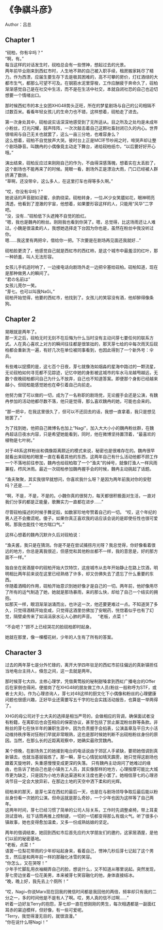 # 《争祺斗彦》

Author：吕总

## Chapter 1
“砚柏，你有伞吗？”  
“啊，有。”  
每当这样的对话发生时，砚柏总会有一些愣神，想起过去的光景。  
两年前毕业刚来到西虹市时，人生地不熟的自己被入职手续，租房搬家耗尽了精力。作为西漂，应届生要生存下去是极其困难的，高不可攀的房价，灯红酒绿的大都市生气，都那么可望不可及。在钢筋水泥里穿梭，工作应酬疲于奔命久了，砚柏渐渐感觉自己是在社交中生活，而不是在生活中社交，本就自闭社恐的自己也迫切想要一个情绪出口。

那时候西虹市的本土女团XHG48势头正旺，所在的梦星剧场与自己的公司相隔不过数百米。看看年轻女孩儿的生命力也不错，这样想着，砚柏走了进去。

第一次身处其中，砚柏说实话深深地感受到了无所适从。目之所及之处均是未成年小粉丝，灯光闪耀，鼓声阵阵，一次次敲击着自己这颗社畜封闭已久的内心。世界很喧闹与自己无关也就罢了，这么一亩三分地，也难容身么？  
这么想着，砚柏不自觉放声大哭。彼时台上正是MC环节吵闹之时，啼哭声却让整个剧场静音。叫魏冉的小偶像竟主动走下舞台，递给砚柏纸巾，“以后要好好开心哦。”  

演出结束，砚柏反应过来刚刚自己的作为，不由得深感落魄，想着实在太丢脸了，这个剧场也不能再来了的时候。晃眼一看，剧场外正是漂泊大雨，门口已经被人群挤满了数排。  
“草啊，还没带伞，这么多人，在这里打车也得等多久啊。”  

“哎，你没有伞吗？”  
她说话的声音甜如浸蜜，余韵绕梁。砚柏转身，一位JK少女笑靥如花，眼神明亮清透，他看到了澄澈的宇宙，他想着，如果要形容这样的人，只能用“风华”二字吧。  
“没，没有…”砚柏低下头遮掩不自觉的脸红。  
“嗯，我也是魏冉的粉丝。刚刚我也看到你哭了。嗯，总觉得，比这场雨还让人难过。小魏是很温柔的人，我想她选择走下台因为你也是，虽然在粉丝中我没听过你。  
嗯……我这里有两把伞，借给你一把。下次要是在剧场再见面还我就好…”  

砚柏脸更烫了，他感觉自己就是西虹市的西红柿，是这个城市中最羞涩的红叶，那一种娇羞，叫人无法形容。    
 
女孩儿手机适时响了，一边接电话向剧场外走一边把伞塞给砚柏。砚柏知道，现在是那种做男人的瞬间了。    
“君の名前は”  
女孩儿莞尔一笑。  
“芽七。也可以叫我NaGi。”  
砚柏开始觉得，他要的西虹市，他找到了。女孩儿的笑容没有酒，他却醉得像条狗。  

## Chapter 2
晃眼就是两年了。  
那一天之后，砚柏无时无刻不在后悔为什么当时没有主动问芽七要任何的联系方式。人在真心喜欢上对方的瞬间往往都是很笨拙的，那天芽七给的伞每次雨天后砚柏都会重新洗一遍，有好几次在单位被同事看到，也因此得到了一个新外号：伞兵。

有些难以捉摸的是，这七百个日夜，芽七就像浩如烟淼的星海中路过的一颗流星，无论砚柏如何寻觅都不见踪迹，记忆中她的身影被这城市的车水马龙越甩越远，无数个夜晚砚柏都问自己为什么不放弃，自己也不知道答案。即便那个身影已经越来越小，但砚柏能感觉她也在牵引着自己向前走。

他努力做了可以做的一切，成为了一名称职的剧场党，无论握手会还是公演，有魏冉参加的活动他都尽数不落，他只是觉得，那么喜欢魏冉的她，可能也会来的。

“那一把伞，在我这里很久了，但可以不还回去的话，我想一直拿着，我只是想见她罢了。”

为了找到她，他把自己微博名也加上“Nagi”，加入大大小小的魏冉粉丝群，在魏冉超话日夜水内容，只是希望她能看到，同时，他在微博坚持置顶着，“最喜欢的植物是七叶树。”

对于48系这样粉丝和偶像距离颇近的模式来说，秘密也是很难存在的。魏冉很早就看出来砚柏的眼里一直在看着其他的东西，这两年自己有什么活动他都不顾工作一个不落地前往参加，魏冉也给砚柏取了一个“渔夫”的绰号，就像打渔人一样风雨兼程，栉风沐雨。最近一次砚柏参加魏冉握手会的时候，魏冉主动挑起了话题。

“渔夫聚聚，其实我很早就想问，你喜欢我什么呀？是因为两年前我对你的安慰吗？还是......”

“啊，不是，不是，不是的。小魏你真的很努力，每天都很积极面对生活，一直对我们分享的都是正能量，歌舞实力一直都在进步......”

尽管砚柏描述的时候手舞足蹈，如数家珍地夸赞着自己的一切。
“哎，这个年纪的男人还不会撒谎呢。傻子。如果你真正喜欢我的话应该会说的是即使任性也很可爱啊。那我也能找个地方喘口气。”

这样心想着的魏冉沉默许久后对砚柏说：

“渔夫酱，我只是在猜测。你是不是在尝试捕捞月光呀？我总觉得，你好像看着很远的地方，你总是离我很近，但感觉和其他粉丝都不一样，我的意思是，好的那方面不一样。”

独自坐在居酒屋中的砚柏开始大饮特饮，这座城市从去年开始静止在路上饮酒，明明相比两年前来说在这里已经熟络了许多，却又仿佛失去了遗忘了什么重要的东西。  
伴随着酒精的作用，砚柏开始意识到她好像才是自己的一切。两年前，他好像用尽了所有的运气制造了她，她就是那场暴雨，来的那么快，却给了自己一个结实的拥抱。  
如那天一样，眼泪渐渐汹涌而出，也许这一次，他还要更难过一点。不知道哭了多久，只觉得酒精开始变咸，只觉得这酒里仿佛加了安眠药，恍惚着似乎也有了幻觉，隔壁桌传来了如涓涓泉水沁人心肺的声音。
 
“老板，点菜！”

“不会吧？”顾不上已经哭花的脸砚柏即时起身。

她就在那里，像一棵樱花树，少年的人生有了所有的答案。

## Character 3

过去的两年芽七是分外忙碌的，离开大学四年驻足的西虹市前往偏远的真新镇担任当地电台主持人，倏忽之间，这一去就是两年。

那时候芽七大四，主修心理学，凭借黄莺般的秘制甜嗓拿到西虹广播电台的Offer后在家倒也得闲，便接岗了在XHG48的朋友做工作人员(粉丝一般称呼为STF，或者士大夫)。作为心理咨询人，芽七对48这样的厨文化下小偶像和粉丝的心理健康问题也很感兴趣，正好毕业还需要写五千字的社会实践活动报告，也算是一举两得了。

XHG的母公司对于士大夫的选择是相当严苛的，会做相应的背调，确保面试者没有粉籍，在离职后也会签相应的保密协议，甚至包括了禁止厮混粉丝群等条款。非粉丝的芽七在快半年的兼职生涯中，因为负责握手会掐表，公演盖章及平日大小活动维持秩序等对狂粉们早就非常眼熟，这也是那时候她判断不出砚柏粉丝身份的原因。当然，在那么长的近距离观察中，她确实最欣赏魏冉。

某个傍晚，在剧场务工的她接到电台的电话说由于郊区人手紧缺，要把她借调到真新镇去，也就当基层锻炼了。那一瞬，芽七心情犹如晴天霹雳，她只觉得这剧场也跟着天旋地转，失重感慢慢变成更深的失落。
只有魏冉主动询问了她难过的缘由，也告诉了她自己也是小镇务工人员，其实像那样的地方，心理按摩可能比大城市更为缺乏，只是因为小地方表达渠道和关注度也更小罢了。她相信芽七的心理咨询节目一定会大放异彩，在那边土地的天空中洒下柔和的光辉。

砚柏来的那天，是芽七呆在西虹的最后一天，也是在与剧场领导争取后最后能以粉丝身份看一次她的公演。但命运就是那么奇妙，一个少年也因为这样等了自己两年。  
这两年时间，芽七已经习惯了简单的公司人际关系，工作时先调整桌椅，带上耳麦测试音响，拉下话筒再推上控制键，一切的一切都变得那么有烟火气。听了很多小镇故事，她也变得愈加温柔，又多一份成熟姑娘的坚定。

两年的借调结束，她回到西虹市后首先应约大学朋友们的邀约，这家居酒屋，是他们以前的秘密基地。  
“老板，点菜！”  
语罢一位梨花带雨的少年却站起身来，看着自己，愣神几秒后芽七记起了这个男生，然后是和两年前一样的那融化冰雪的笑容。  
“你怎么，又在哭呀！”  
少年手忙脚乱用衣袖糊弄自己的脸，想说什么，又不知道从哪里说起。突然发现，芽七旁边坐着一位花美男，本来被芽七笑容融化的他，身体直接结冰。  
“晚，晚上好，我先去上个厕所！”

“哎，Nagi~你说Marx现在回我的微信时间都是我回他的两倍，频率却只有我的二分之一，多的时间他是不是有人了啊。哎，男人真的信不过啊……”  
听着一边好友Terry的抱怨，芽七却一直在想刚刚的男生，每次相遇都是一副面红耳赤的窘迫模样，但好像，有一些可爱呢。  
“Terry，我觉得漫无目的，就很浪漫。”  
“你在说什么呀Nagi！”


